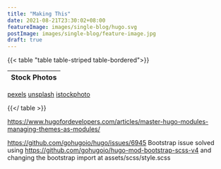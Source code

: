 ```yaml
---
title: "Making This"
date: 2021-08-21T23:30:02+08:00
featureImage: images/single-blog/hugo.svg
postImage: images/single-blog/feature-image.jpg
draft: true
---
```



{{< table "table table-striped table-bordered">}}

Stock Photos|
|-|
[pexels](https://www.pexels.com/)
[unsplash](https://unsplash.com/)
[istockphoto](https://www.istockphoto.com/)


{{</ table >}}


https://www.hugofordevelopers.com/articles/master-hugo-modules-managing-themes-as-modules/

https://github.com/gohugoio/hugo/issues/6945
Bootstrap issue
solved using https://github.com/gohugoio/hugo-mod-bootstrap-scss-v4
and changing the bootstrap import at assets/scss/style.scss


